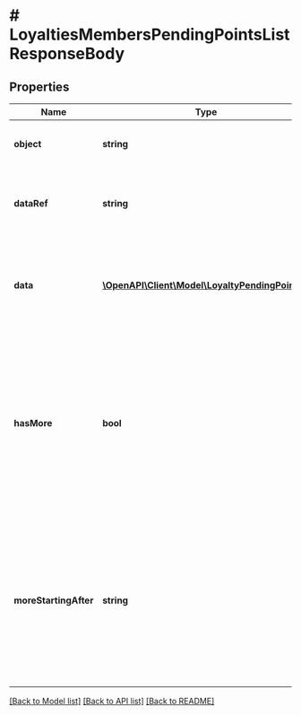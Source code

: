 # # LoyaltiesMembersPendingPointsListResponseBody

## Properties

Name | Type | Description | Notes
------------ | ------------- | ------------- | -------------
**object** | **string** | The type of the object represented by JSON. | [optional] [default to 'list']
**dataRef** | **string** | Identifies the name of the attribute that contains the array of pending point objects. | [optional] [default to 'data']
**data** | [**\OpenAPI\Client\Model\LoyaltyPendingPoints[]**](LoyaltyPendingPoints.md) | A dictionary that contains an array of pending point entries. Each entry in the array is a separate pending point object. | [optional]
**hasMore** | **bool** | As query results are always limited (by the limit parameter), the &#x60;has_more&#x60; flag indicates if there are more records for given filter parameters. This lets you know if you can run another request to get more records returned in the results. | [optional]
**moreStartingAfter** | **string** | Returns an ID that can be used to return another page of results. Use the pending point entry ID in the &#x60;starting_after_id&#x60; query parameter to display another page of the results starting after the entry with that ID. | [optional]

[[Back to Model list]](../../README.md#models) [[Back to API list]](../../README.md#endpoints) [[Back to README]](../../README.md)

